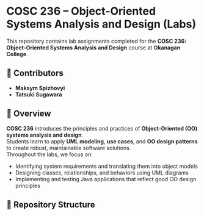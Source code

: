 # COSC 236 – Object-Oriented Systems Analysis and Design (Labs)

This repository contains lab assignments completed for the **COSC 236: Object-Oriented Systems Analysis and Design** course at **Okanagan College**.

## 👥 Contributors

- **Maksym Spizhovyi**
- **Tatsuki Sugawara**

## 📘 Overview

**COSC 236** introduces the principles and practices of **Object-Oriented (OO) systems analysis and design**.  
Students learn to apply **UML modeling**, **use cases**, and **OO design patterns** to create robust, maintainable software solutions.  
Throughout the labs, we focus on:

- Identifying system requirements and translating them into object models
- Designing classes, relationships, and behaviors using UML diagrams
- Implementing and testing Java applications that reflect good OO design principles

## 📂 Repository Structure
